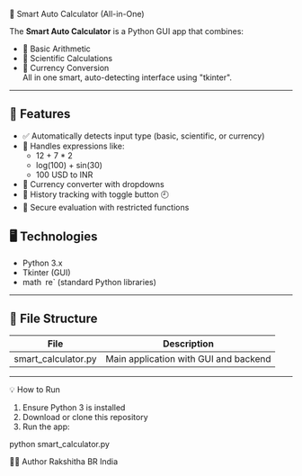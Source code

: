 🧠 Smart Auto Calculator (All-in-One)

The **Smart Auto Calculator** is a Python GUI app that combines:
- 🧮 Basic Arithmetic
- 📐 Scientific Calculations
- 💱 Currency Conversion  
All in one smart, auto-detecting interface using "tkinter".

---

## 🚀 Features

- ✅ Automatically detects input type (basic, scientific, or currency)
- 🧠 Handles expressions like:
  - 12 + 7 * 2
  - log(100) + sin(30)
  - 100 USD to INR
- 💱 Currency converter with dropdowns
- 📜 History tracking with toggle button 🕘
- 🔐 Secure evaluation with restricted functions

## 🖥️ Technologies

- Python 3.x
- Tkinter (GUI)
- math` `re` (standard Python libraries)

---
## 📂 File Structure

| File                | Description                            |
|---------------------|----------------------------------------|
| smart_calculator.py | Main application with GUI and backend |

---
 💡 How to Run

1. Ensure Python 3 is installed
2. Download or clone this repository
3. Run the app:

python smart_calculator.py


👨‍💻 Author
Rakshitha BR
India


